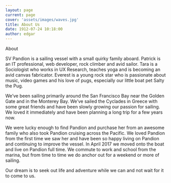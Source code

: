 ```yaml
---
layout: page
current: page
cover: 'assets/images/waves.jpg'
title: About Us
date: 1912-07-24 10:18:00
author: edgar
---
```

About 

SV Pandion is a sailing vessel with a small quirky family aboard. Patrick is an IT professional, web developer, rock climber and avid sailor. Tara is a Sociologist who works in UX Research, teaches yoga and is becoming an avid canvas fabricator. Everest is a young rock star who is passionate about music, video games and his love of pugs, especially our little boat pet Salty the Pug.  

We’ve been sailing primarily around the San Francisco Bay near the Golden Gate and in the Monterey Bay. We’ve sailed the Cyclades in Greece with some great friends and have been slowly growing our passion for sailing. We loved it immediately and have been planning a long trip for a few years now. 

We were lucky enough to find Pandion and purchase her from an awesome family who also took Pandion cruising across the Pacific. We loved Pandion from the first time we saw her and have been so happy living on Pandion and continuing to improve the vessel. In April 2017 we moved onto the boat and live on Pandion full time. We commute to work and school from the marina, but from time to time we do anchor out for a weekend or more of sailing. 

Our dream is to seek out life and adventure while we can and not wait for it to come to us. 